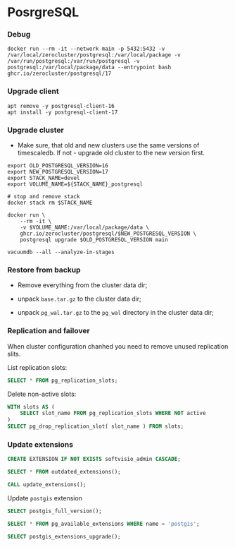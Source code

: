 # PosrgreSQL

### Debug

```shell
docker run --rm -it --network main -p 5432:5432 -v /var/local/zerocluster/postgresql:/var/local/package -v /var/run/postgresql:/var/run/postgresql -v postgresql:/var/local/package/data --entrypoint bash ghcr.io/zerocluster/postgresql/17
```

### Upgrade client

```shell
apt remove -y postgresql-client-16
apt install -y postgresql-client-17
```

### Upgrade cluster

-   Make sure, that old and new clusters use the same versions of timescaledb. If not - upgrade old cluster to the new version first.

```shell
export OLD_POSTGRESQL_VERSION=16
export NEW_POSTGRESQL_VERSION=17
export STACK_NAME=devel
export VOLUME_NAME=${STACK_NAME}_postgresql

# stop and remove stack
docker stack rm $STACK_NAME

docker run \
    --rm -it \
    -v $VOLUME_NAME:/var/local/package/data \
    ghcr.io/zerocluster/postgresql/$NEW_POSTGRESQL_VERSION \
    postgresql upgrade $OLD_POSTGRESQL_VERSION main

vacuumdb --all --analyze-in-stages
```

### Restore from backup

-   Remove everything from the cluster data dir;

-   unpack `base.tar.gz` to the cluster data dir;

-   unpack `pg_wal.tar.gz` to the `pg_wal` directory in the cluster data dir;

### Replication and failover

When cluster configuration chanhed you need to remove unused replication slits.

List replication slots:

```sql
SELECT * FROM pg_replication_slots;
```

Delete non-active slots:

```sql
WITH slots AS (
    SELECT slot_name FROM pg_replication_slots WHERE NOT active
)
SELECT pg_drop_replication_slot( slot_name ) FROM slots;
```

### Update extensions

```sql
CREATE EXTENSION IF NOT EXISTS softvisio_admin CASCADE;

SELECT * FROM outdated_extensions();

CALL update_extensions();
```

Update `postgis` extension

```sql
SELECT postgis_full_version();

SELECT * FROM pg_available_extensions WHERE name = 'postgis';

SELECT postgis_extensions_upgrade();

```
